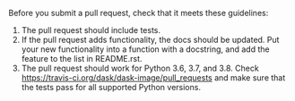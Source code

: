 Before you submit a pull request, check that it meets these guidelines:

1. The pull request should include tests.
2. If the pull request adds functionality, the docs should be updated. Put
   your new functionality into a function with a docstring, and add the
   feature to the list in README.rst.
3. The pull request should work for Python 3.6, 3.7, and 3.8. Check
   https://travis-ci.org/dask/dask-image/pull_requests
   and make sure that the tests pass for all supported Python versions.

